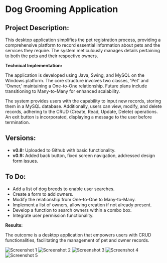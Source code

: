 # Dog Grooming Application

## Project Description:

This desktop application simplifies the pet registration process, providing a comprehensive platform to record essential information about pets and the services they require. The system meticulously manages details pertaining to both the pets and their respective owners. 

**Technical Implementation:**

The application is developed using Java, Swing, and MySQL on the Windows platform. The core structure involves two classes, 'Pet' and 'Owner,' maintaining a One-to-One relationship. Future plans include transitioning to Many-to-Many for enhanced scalability.

The system provides users with the capability to input new records, storing them in a MySQL database. Additionally, users can view, modify, and delete records, adhering to the CRUD (Create, Read, Update, Delete) operations. An exit button is incorporated, displaying a message to the user before termination.

## Versions:

- **v0.8:** Uploaded to Github with basic functionality.
- **v0.9:** Added back button, fixed screen navigation, addressed design form issues.

## To Do:

- Add a list of dog breeds to enable user searches.
- Create a form to add owners.
- Modify the relationship from One-to-One to Many-to-Many.
- Implement a list of owners, allowing creation if not already present.
- Develop a function to search owners within a combo box.
- Integrate user permission functionality.

**Results:**

The outcome is a desktop application that empowers users with CRUD functionalities, facilitating the management of pet and owner records.

![Screenshot 1](https://github.com/FranBlake89/dogGrooming/assets/73005797/edd792b2-1257-4baf-a34b-80edbed54f30)
![Screenshot 2](https://github.com/FranBlake89/dogGrooming/assets/73005797/bb006fb5-9974-41e8-bb64-e84b2a7f4d6a) 
![Screenshot 3](https://github.com/FranBlake89/dogGrooming/assets/73005797/e095bf6c-83d5-418e-a696-1a95ba68c6d0)
![Screenshot 4](https://github.com/FranBlake89/dogGrooming/assets/73005797/abb87f58-02fb-4c77-828c-5e989d6aad80)
![Screenshot 5](https://github.com/FranBlake89/dogGrooming/assets/73005797/117928ae-da61-4eaa-be9f-2105d8977136)

